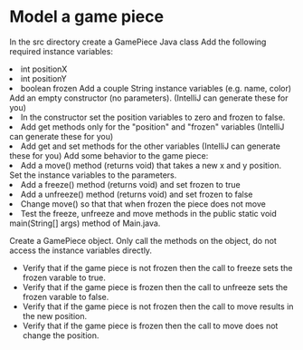<h1>Model a game piece</h1>

In the src directory create a GamePiece Java class
Add the following required instance variables:
<li>int positionX</l1>
<li>int positionY</l1>
<li>boolean frozen</l1>
Add a couple String instance variables (e.g. name, color)
Add an empty constructor (no parameters). (IntelliJ can generate these for you)
<li>In the constructor set the position variables to zero and frozen to false.</l1>
<li>Add get methods only for the "position" and "frozen" variables (IntelliJ can generate these for you)</l1>
<li>Add get and set methods for the other variables (IntelliJ can generate these for you)</l1>
Add some behavior to the game piece:

<li>Add a move() method (returns void) that takes a new x and y position. Set the instance variables to the parameters.</l1>
<li>Add a freeze() method (returns void) and set frozen to true</l1>
<li>Add a unfreeze() method (returns void) and set frozen to false</l1>
<li>Change move() so that that when frozen the piece does not move</l1>
<li>Test the freeze, unfreeze and move methods in the public static void main(String[] args) method of Main.java.</l1>

Create a GamePiece object.
Only call the methods on the object, do not access the instance variables directly.
<ul>
<li>Verify that if the game piece is not frozen then the call to freeze sets the frozen varable to true.</li>
<li>Verify that if the game piece is frozen then the call to unfreeze sets the frozen varable to false.</l1>
<li>Verify that if the game piece is not frozen then the call to move results in the new position.</l1>
<li>Verify that if the game piece is frozen then the call to move does not change the position.</l1>
